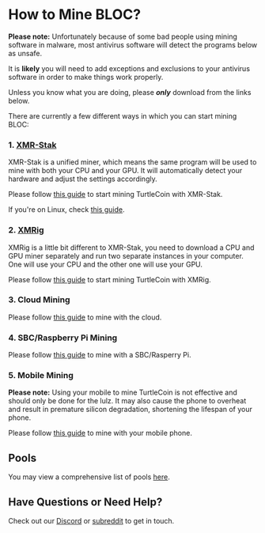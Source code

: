 # How to Mine BLOC?<a name="how-to-mine"></a>

**Please note:** Unfortunately because of some bad people using mining software in malware, most antivirus software will detect the programs below as unsafe.

It is **likely** you will need to add exceptions and exclusions to your antivirus software in order to make things work properly.

Unless you know what you are doing, please ***only*** download from the links below.

There are currently a few different ways in which you can start mining BLOC:

### 1. [XMR-Stak](https://github.com/fireice-uk/xmr-stak)

XMR-Stak is a unified miner, which means the same program will be used to mine with both your CPU and your GPU. It will automatically detect your hardware and adjust the settings accordingly.

Please follow [this guide](../XMR-Stak-Guide) to start mining TurtleCoin with XMR-Stak.

If you're on Linux, check [this guide](../XMR-Stak-Linux-Guide).

### 2. [XMRig](https://github.com/xmrig/xmrig)

XMRig is a little bit different to XMR-Stak, you need to download a CPU and GPU miner separately and run two separate instances in your computer. One will use your CPU and the other one will use your GPU.

Please follow [this guide](../XMRIG-Guide) to start mining TurtleCoin with XMRig.

### 3. Cloud Mining

Please follow [this guide](../Cloud-Mining) to mine with the cloud.

### 4. SBC/Raspberry Pi Mining

Please follow [this guide](../Mining-with-SBC) to mine with a SBC/Rasperry Pi.

### 5. Mobile Mining

**Please note:** Using your mobile to mine TurtleCoin is not effective and should only be done for the lulz. It may also cause the phone to overheat and result in premature silicon degradation, shortening the lifespan of your phone.

Please follow [this guide](../mobile-mining/Mining-with-Phone) to mine with your mobile phone.

## Pools

You may view a comprehensive list of pools [here](../Pools).

## Have Questions or Need Help?

Check out our [Discord](http://chat.turtlecoin.lol) or [subreddit](https://www.reddit.com/r/abLoc/) to get in touch.
